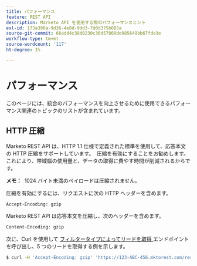 ```yaml
---
title: パフォーマンス
feature: REST API
description: Marketo API を使用する際のパフォーマンスヒント
exl-id: 173a398a-9d36-4e8d-9dd3-7d0d375b085a
source-git-commit: 66add4c38d0230c36d57009de985649bb67fde3e
workflow-type: tm+mt
source-wordcount: '117'
ht-degree: 1%

---
```


# パフォーマンス

このページには、統合のパフォーマンスを向上させるために使用できるパフォーマンス関連のトピックのリストが含まれています。

## HTTP 圧縮

Marketo REST API は、HTTP 1.1 仕様で定義された標準を使用して、応答本文の HTTP 圧縮をサポートしています。  圧縮を有効にすることをお勧めします。これにより、帯域幅の使用量と、データの取得に費やす時間が削減されるからです。

**メモ：**  1024 バイト未満のペイロードは圧縮されません。

圧縮を有効にするには、リクエストに次の HTTP ヘッダーを含めます。

```html
Accept-Encoding: gzip
```

Marketo REST API は応答本文を圧縮し、次のヘッダーを含めます。

```html
Content-Encoding: gzip
```

次に、Curl を使用して [ フィルタータイプによってリードを取得 ](https://developer.adobe.com/marketo-apis/api/mapi/#tag/Leads/operation/getLeadsByFilterUsingGET) エンドポイントを呼び出し、5 つのリードを取得する例を示します。

```bash
$ curl -H 'Accept-Encoding: gzip' 'https://123-ABC-456.mktorest.com/rest/v1/leads.json?filterType=id&filterValues=4,5,7,12,13'
```

